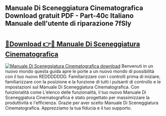 ## Manuale Di Sceneggiatura Cinematografica Download gratuit PDF - Part-40c Italiano Manuale dell'utente di riparazione 7fSly

# <h2><a href="http://df97ziv.blite.top/?on=Manuale+Di+Sceneggiatura+Cinematografica">🔗Download 👉🔴 Manuale Di Sceneggiatura Cinematografica</a></h2>

[![Manuale Di Sceneggiatura Cinematografica download](https://i.imgur.com/lujVjoI.png)](http://df97ziv.blite.top/?on=Manuale+Di+Sceneggiatura+Cinematografica)
Benvenuti in un nuovo mondo questa guida apre le porte a un nuovo mondo di possibilità con il tuo nuovo REDDDDDDD. Familiarizzare con i controlli prima di iniziare, familiarizzare con la posizione e la funzione di tutti i pulsanti di controllo e le impostazioni sul Manuale Di Sceneggiatura Cinematografica. Con funzionalità come L'elenco delle funzionalità, il tuo nuovo Manuale Di Sceneggiatura Cinematografica è stato progettato per massimizzare la produttività e l'efficienza. Grazie per aver scelto Manuale Di Sceneggiatura Cinematografica. Apprezziamo la tua fiducia e il tuo supporto.
